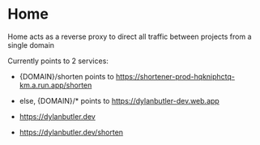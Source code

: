 # Home

Home acts as a reverse proxy to direct all traffic between projects from a single domain

Currently points to 2 services:
- {DOMAIN}/shorten points to https://shortener-prod-hqkniphctq-km.a.run.app/shorten
- else, {DOMAIN}/* points to https://dylanbutler-dev.web.app


- https://dylanbutler.dev
- https://dylanbutler.dev/shorten
